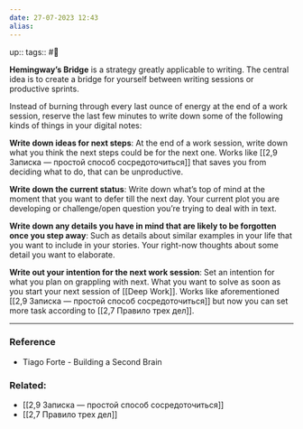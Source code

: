 ```yaml
---
date: 27-07-2023 12:43
alias:
---
```

up:: 
tags:: #🌳 

**Hemingway’s Bridge** is a strategy greatly applicable to writing.
The central idea is to create a bridge for yourself between writing sessions or productive sprints.

Instead of burning through every last ounce of energy at the end of a work session, reserve the last few minutes to write down some of the following kinds of things in your digital notes:

**Write down ideas for next steps**: At the end of a work session, write down what you think the next steps could be for the next one. Works like [[2,9 Записка — простой способ сосредоточиться]] that saves you from deciding what to do, that can be unproductive.

**Write down the current status**: Write down what’s top of mind at the moment that you want to defer till the next day. Your current plot you are developing or challenge/open question you’re trying to deal with in text.

**Write down any details you have in mind that are likely to be forgotten once you step away**: Such as details about similar examples in your life that you want to include in your stories. Your right-now thoughts about some detail you want to elaborate. 

**Write out your intention for the next work session**: Set an intention for what you plan on grappling with next. What you want to solve as soon as you start your next session of [[Deep Work]]. Works like aforementioned [[2,9 Записка — простой способ сосредоточиться]] but now you can set more task according to [[2,7 Правило трех дел]].

---
### Reference
- Tiago Forte - Building a Second Brain

### Related:
- [[2,9 Записка — простой способ сосредоточиться]]
- [[2,7 Правило трех дел]]